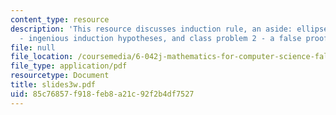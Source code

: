 ```yaml
---
content_type: resource
description: 'This resource discusses induction rule, an aside: ellipses, class problem
  - ingenious induction hypotheses, and class problem 2 - a false proof.'
file: null
file_location: /coursemedia/6-042j-mathematics-for-computer-science-fall-2005/85c76857f918feb8a21c92f2b4df7527_slides3w.pdf
file_type: application/pdf
resourcetype: Document
title: slides3w.pdf
uid: 85c76857-f918-feb8-a21c-92f2b4df7527
---
```

